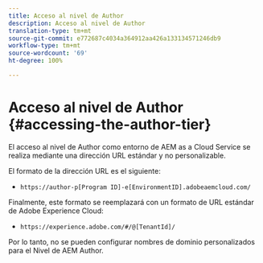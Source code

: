```yaml
---
title: Acceso al nivel de Author
description: Acceso al nivel de Author
translation-type: tm+mt
source-git-commit: e772687c4034a364912aa426a133134571246db9
workflow-type: tm+mt
source-wordcount: '69'
ht-degree: 100%

---
```



# Acceso al nivel de Author {#accessing-the-author-tier}

El acceso al nivel de Author como entorno de AEM as a Cloud Service se realiza mediante una dirección URL estándar y no personalizable.

El formato de la dirección URL es el siguiente:

* `https://author-p[Program ID]-e[EnvironmentID].adobeaemcloud.com/`

Finalmente, este formato se reemplazará con un formato de URL estándar de Adobe Experience Cloud:

* `https://experience.adobe.com/#/@[TenantId]/`

Por lo tanto, no se pueden configurar nombres de dominio personalizados para el Nivel de AEM Author.
